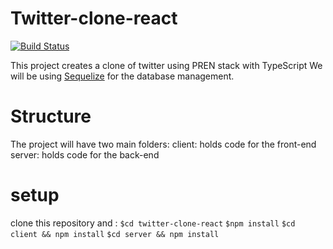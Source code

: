 # Twitter-clone-react

[![Build Status](https://travis-ci.org/meshack-mbuvi/twitter-clone-react.svg?branch=develop)](https://travis-ci.org/meshack-mbuvi/twitter-clone-react)

This project creates a clone of twitter using PREN stack with TypeScript
We will be using [Sequelize](http://docs.sequelizejs.com) for the database management.

# Structure

The project will have two main folders:
client: holds code for the front-end
server: holds code for the back-end

# setup

clone this repository and :
`$cd twitter-clone-react`
`$npm install`
`$cd client && npm install`
`$cd server && npm install`
